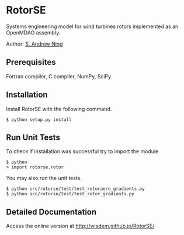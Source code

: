 # RotorSE

Systems engineering model for wind turbines rotors implemented as an OpenMDAO assembly.

Author: [S. Andrew Ning](mailto:andrew.ning@nrel.gov)

## Prerequisites

Fortran compiler, C compiler, NumPy, SciPy

## Installation

Install RotorSE with the following command.

    $ python setup.py install

## Run Unit Tests

To check if installation was successful try to import the module

    $ python
    > import rotorse.rotor

You may also run the unit tests.

    $ python src/rotorse/test/test_rotoraero_gradients.py
    $ python src/rotorse/test/test_rotor_gradients.py

## Detailed Documentation

Access the online version at <http://wisdem.github.io/RotorSE/>


